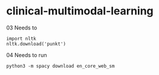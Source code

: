 # clinical-multimodal-learning

03 Needs to 
```
import nltk
nltk.download('punkt')
```
04 Needs to run
```
python3 -m spacy download en_core_web_sm
```
